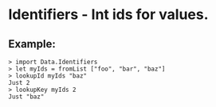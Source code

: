 Identifiers - Int ids for values.
=======================================

Example:
--------

    > import Data.Identifiers
    > let myIds = fromList ["foo", "bar", "baz"]
    > lookupId myIds "baz"
    Just 2
    > lookupKey myIds 2
    Just "baz"

